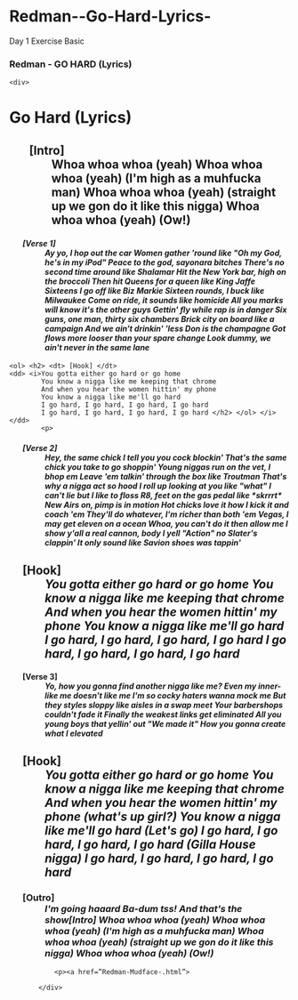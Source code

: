 # Redman--Go-Hard-Lyrics-
Day 1 Exercise Basic


<!DOCTYPE html>
<html lang='en'>
   <head>
       <meta charset='utf-8'>
       <title> Redman-Go Hard </title>
   </head>
   <body> 
       <p> <h3> Redman - GO HARD (Lyrics) </p> </h3>

    <div>
<dt>  <p> <h1> Go Hard (Lyrics) </h1> </p> </dt> 
    <p><h2> <ol> <dt>  [Intro] </dt> 
        <dd>Whoa whoa whoa (yeah)
            Whoa whoa whoa (yeah) (I'm high as a muhfucka man)
            Whoa whoa whoa (yeah) (straight up we gon do it like this nigga)
            Whoa whoa whoa (yeah) (Ow!)</p> </div> </h2> </ol> </dd> 
       <p>
       <p>
<ol>  <i> <h4> <dt> [Verse 1] </dt> 
        <dd>Ay yo, I hop out the car
            Women gather 'round like "Oh my God, he's in my iPod"
            Peace to the god, sayonara bitches
            There's no second time around like Shalamar
            Hit the New York bar, high on the broccoli
            Then hit Queens for a queen like King Jaffe
            Sixteens I go off like Biz Markie
            Sixteen rounds, I buck like Milwaukee
            Come on ride, it sounds like homicide
            All you marks will know it's the other guys
            Gettin' fly while rap is in danger
            Six guns, one man, thirty six chambers
            Brick city on board like a campaign
            And we ain't drinkin' 'less Don is the champagne
            Got flows more looser than your spare change
            Look dummy, we ain't never in the same lane </i> </h4> </ol> </dd> 

           
    <ol> <h2> <dt> [Hook] </dt> 
    <dd> <i>You gotta either go hard or go home
            You know a nigga like me keeping that chrome
            And when you hear the women hittin' my phone
            You know a nigga like me'll go hard
            I go hard, I go hard, I go hard, I go hard
            I go hard, I go hard, I go hard, I go hard </h2> </ol> </i> </dd> 
            <p>           
<ol> <i> <h4> <dt> [Verse 2] </dt> 
        <dd>Hey, the same chick I tell you you cock blockin'
            That's the same chick you take to go shoppin'
            Young niggas run on the vet, I bhop em
            Leave 'em talkin' through the box like Troutman
            That's why a nigga act so hood
            I roll up looking at you like "what"
            I can't lie but I like to floss
            R8, feet on the gas pedal like *skrrrt*
            New Airs on, pimp is in motion
            Hot chicks love it how I kick it and coach 'em
            They'll do whatever, I'm richer than both 'em
            Vegas, I may get eleven on a ocean
            Whoa, you can't do it then allow me
            I show y'all a real cannon, body
            I yell "Action" no Slater's clappin'
            It only sound like Savion shoes was tappin' </i> </h4> </dd> 
            <p>  
   <h2><dt> [Hook] </dt> 
    <dd> <i>You gotta either go hard or go home
            You know a nigga like me keeping that chrome
            And when you hear the women hittin' my phone
            You know a nigga like me'll go hard
            I go hard, I go hard, I go hard, I go hard
            I go hard, I go hard, I go hard, I go hard </h2> </i> </dd>
            <p>    
        <h4> <dt> [Verse 3] </dt> 
    <i> <dd>Yo, how you gonna find another nigga like me?
            Even my inner-like me doesn't like me
            I'm so cocky haters wanna mock me
            But they styles sloppy like aisles in a swap meet
            Your barbershops couldn't fade it
            Finally the weakest links get eliminated
            All you young boys that yellin' out "We made it"
            How you gonna create what I elevated </i> </h4> </dd>
            <p>   
  <h2> <dt> [Hook] </dt> 
    <i> <dd>You gotta either go hard or go home
            You know a nigga like me keeping that chrome
            And when you hear the women hittin' my phone (what's up girl?)
            You know a nigga like me'll go hard (Let's go)
            I go hard, I go hard, I go hard, I go hard (Gilla House nigga)
            I go hard, I go hard, I go hard, I go hard </h2> </i> </dd> 
            <p>    
    <h3>  <dt> [Outro] </dt> 
    <i> <dd>I'm going haaard
            Ba-dum tss!
            And that's the show[Intro]
            Whoa whoa whoa (yeah)
            Whoa whoa whoa (yeah) (I'm high as a muhfucka man)
            Whoa whoa whoa (yeah) (straight up we gon do it like this nigga)
            Whoa whoa whoa (yeah) (Ow!) </p> </h3> </dd> </i> 

            <p><a href=”Redman-Mudface-.html”>

        </div>
   </body>
</html>
